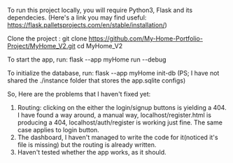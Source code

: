 To run this project locally, you will require Python3, Flask and its dependecies.
(Here's a link you may find useful: https://flask.palletsprojects.com/en/stable/installation/)

Clone the project : git clone https://github.com/My-Home-Portfolio-Project/MyHome_V2.git
cd MyHome_V2

To start the app, run:
flask --app myHome run --debug

To initialize the database, run: 
flask --app myHome init-db (PS; I have not shared the ./instance folder that stores the app.sqlite configs)

So, Here are the problems that I haven't fixed yet:
1. Routing: clicking on the either the login/signup buttons is yielding a 404.
I have found a way around, a manual way, localhost/register.html is producing a 404, localhost/auth/register is working just fine.
The same case applies to login button.
3. The dashboard, I haven't managed to write the code for it(noticed it's file is missing) but the routing is already written.
4. Haven't tested whether the app works, as it should.
